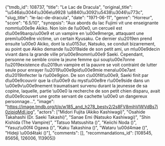 {"tmdb_id": 108737, "title": "Le Lac de Dracula", "original_title": "\u546a\u3044\u306e\u9928 \u8840\u3092\u5438\u3046\u773c", "slug_title": "le-lac-de-dracula", "date": "1971-06-11", "genre": "Horreur", "score": "6.5/10", "synopsis": "Aux abords du lac Fujimi vit une enseignante nomm\u00e9e Akiko. Non loin de l\u00e0, un cercueil est d\u00e9barqu\u00e9 et un vampire en \u00e9merge, attaquant une premi\u00e8re victime, un certain Kyusaku. Ce dernier s\u2019en prend ensuite \u00e0 Akiko, dont la s\u0153ur, Natsuko, se conduit bizarrement, au point que Akiko demande l\u2019aide de son petit ami, un m\u00e9decin vivant dans la grande ville pr\u00e9nomm\u00e9 Saeki. Cependant, personne ne semble croire la jeune femme qui soup\u00e7onne l\u2019existence d\u2019un vampire et la pauvre se voit contraint de lutter seule pour enrayer l\u2019\u00e9pid\u00e9mie mena\u00e7ant d\u2019infecter la r\u00e9gion. De son c\u00f4t\u00e9, Saeki finit par d\u00e9couvrir que la cl\u00e9 du myst\u00e8re r\u00e9side dans un \u00e9v\u00e9nement traumatisant survenu durant la jeunesse de sa copine, laquelle, partie \u00e0 la recherche de son petit chien disparu, avait d\u00e9couvert une grotte servant de cachette \u00e0 un dangereux personnage...", "image": "https://image.tmdb.org/t/p/w185_and_h278_bestv2/2s8FV8mihVIWVdBs7i0zipiqMdI.jpg", "actors": ["Midori Fujita (Akiko Kashiwagi)", "Osahide Takahashi (Dr. Saeki Takashi)", "Sanae Emi (Natsuko Kashiwagi)", "Shin Kishida (The Vampire)", "Tatsuo Matsushita ()", "Keiichi Noda ()", "Yasuz\u00f4 Ogawa ()", "Kaku Takashina ()", "Wataru \u00d4mae ()", "Hideji \u00d4taki ()"], "comments": [], "recommandations_id": [108545, 85656, 126006, 113905]}